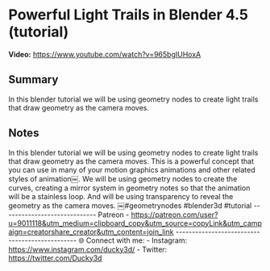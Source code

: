 # Powerful Light Trails in Blender 4.5 (tutorial)

**Video:** https://www.youtube.com/watch?v=965bgIUHoxA

## Summary
In this blender tutorial we will be using geometry nodes to create light trails that draw geometry as the camera moves.

## Notes
In this blender tutorial we will be using geometry nodes to create light trails that draw geometry as the camera moves. This is a powerful concept that you can use in many of your motion graphics animations and other related styles of animation￼. We will be using geometry nodes to create the curves, creating a mirror system in geometry notes so that the animation will be a stainless loop. And will be using transparency to reveal the geometry as the camera moves. ￼#geometrynodes #blender3d #tutorial ----------------------------- Patreon - https://patreon.com/user?u=9011118&utm_medium=clipboard_copy&utm_source=copyLink&utm_campaign=creatorshare_creator&utm_content=join_link ----------------------------------------------- 🌐 Connect with me: - Instagram: https://www.instagram.com/ducky3d/ - Twitter: https://twitter.com/Ducky3d
